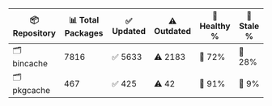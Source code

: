 | 📦 Repository | 📊 Total Packages | ✅ Updated | ⚠️ Outdated | 💚 Healthy % | 🔴 Stale % |
|---------------|-------------------|------------|-------------|-------------|------------|
| 🗂️ bincache | 7816 | ✅ 5633 | ⚠️ 2183 | 💚 72% | 🔴 28% |
| 🗂️ pkgcache | 467 | ✅ 425 | ⚠️ 42 | 💚 91% | 🔴 9% |
